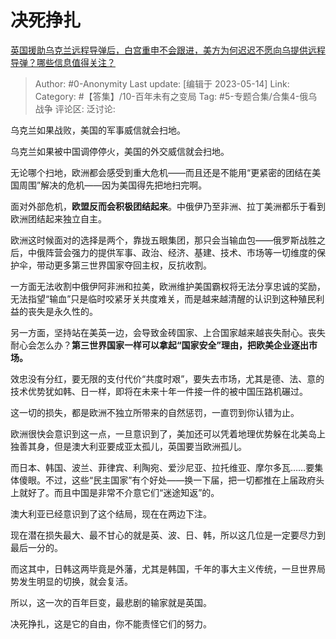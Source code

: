 # 决死挣扎
[英国援助乌克兰远程导弹后，白宫重申不会跟进，美方为何迟迟不愿向乌提供远程导弹？哪些信息值得关注？](https://www.zhihu.com/question/600766176/answer/3026792970)

> Author: #0-Anonymity
> Last update: [编辑于 2023-05-14]
> Link:
> Category: #【答集】/10-百年未有之变局
> Tag: #5-专题合集/合集4-俄乌战争
> 评论区:
> 泛讨论:

乌克兰如果战败，美国的军事威信就会扫地。

乌克兰如果被中国调停停火，美国的外交威信就会扫地。

无论哪个扫地，欧洲都会感受到重大危机——而且还是不能用“更紧密的团结在美国周围”解决的危机——因为美国得先把地扫完啊。

面对外部危机，**欧盟反而会积极团结起来**。中俄伊乃至非洲、拉丁美洲都乐于看到欧洲团结起来独立自主。

欧洲这时候面对的选择是两个，靠拢五眼集团，那只会当输血包——俄罗斯战胜之后，中俄阵营会强力的提供军事、政治、经济、基建、技术、市场等一切维度的保护伞，带动更多第三世界国家夺回主权，反抗收割。

一方面无法收割中俄伊阿非洲和拉美，欧洲维护美国霸权将无法分享忠诚的奖励，无法指望“输血”只是临时咬紧牙关共度难关，而是越来越清醒的认识到这种殖民利益的丧失是永久性的。

另一方面，坚持站在美英一边，会导致金砖国家、上合国家越来越丧失耐心。丧失耐心会怎么办？**第三世界国家一样可以拿起“国家安全”理由，把欧美企业逐出市场。**

效忠没有分红，要无限的支付代价“共度时艰”，要失去市场，尤其是德、法、意的技术优势犹如韩、日一样，即将在未来十年一件接一件的被中国压路机碾过。

这一切的损失，都是欧洲不独立所带来的自然惩罚，一直罚到你认错为止。

欧洲很快会意识到这一点，一旦意识到了，美加还可以凭着地理优势躲在北美岛上独善其身，但是澳大利亚要成亚太孤儿，英国要当欧洲孤儿。

而日本、韩国、波兰、菲律宾、利陶宛、爱沙尼亚、拉托维亚、摩尔多瓦……要集体傻眼。不过，这些“民主国家”有个好处——换一下届，把一切都推在上届政府头上就好了。而且中国是非常不介意它们“迷途知返”的。

澳大利亚已经意识到了这个结局，现在在两边下注。

现在潜在损失最大、最不甘心的就是英、波、日、韩，所以这几位是一定要尽力到最后一分的。

而这其中，日韩这两毕竟是外藩，尤其是韩国，千年的事大主义传统，一旦世界局势发生明显的切换，就会复活。

所以，这一次的百年巨变，最悲剧的输家就是英国。

决死挣扎，这是它的自由，你不能责怪它们的努力。
